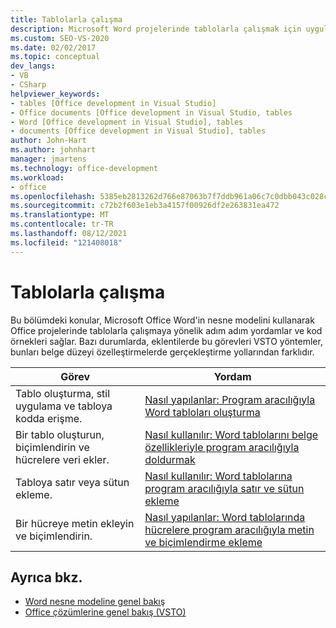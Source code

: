 ```yaml
---
title: Tablolarla çalışma
description: Microsoft Word projelerinde tablolarla çalışmak için uygulamanın nesne modelini kullanmaya yönelik adım adım yordamlar ve kod Office öğrenin.
ms.custom: SEO-VS-2020
ms.date: 02/02/2017
ms.topic: conceptual
dev_langs:
- VB
- CSharp
helpviewer_keywords:
- tables [Office development in Visual Studio]
- Office documents [Office development in Visual Studio, tables
- Word [Office development in Visual Studio], tables
- documents [Office development in Visual Studio], tables
author: John-Hart
ms.author: johnhart
manager: jmartens
ms.technology: office-development
ms.workload:
- office
ms.openlocfilehash: 5385eb2813262d766e87063b7f7ddb961a06c7c0dbb043c028c91883d45cf4eb
ms.sourcegitcommit: c72b2f603e1eb3a4157f00926df2e263831ea472
ms.translationtype: MT
ms.contentlocale: tr-TR
ms.lasthandoff: 08/12/2021
ms.locfileid: "121408018"
---
```

# <a name="work-with-tables"></a>Tablolarla çalışma
  Bu bölümdeki konular, Microsoft Office Word'in nesne modelini kullanarak Office projelerinde tablolarla çalışmaya yönelik adım adım yordamlar ve kod örnekleri sağlar. Bazı durumlarda, eklentilerde bu görevleri VSTO yöntemler, bunları belge düzeyi özelleştirmelerde gerçekleştirme yollarından farklıdır.

|Görev|Yordam|
|----------|---------------|
|Tablo oluşturma, stil uygulama ve tabloya kodda erişme.|[Nasıl yapılanlar: Program aracılığıyla Word tabloları oluşturma](../vsto/how-to-programmatically-create-word-tables.md)|
|Bir tablo oluşturun, biçimlendirin ve hücrelere veri ekler.|[Nasıl kullanılır: Word tablolarını belge özellikleriyle program aracılığıyla doldurmak](../vsto/how-to-programmatically-populate-word-tables-with-document-properties.md)|
|Tabloya satır veya sütun ekleme.|[Nasıl kullanılır: Word tablolarına program aracılığıyla satır ve sütun ekleme](../vsto/how-to-programmatically-add-rows-and-columns-to-word-tables.md)|
|Bir hücreye metin ekleyin ve biçimlendirin.|[Nasıl yapılanlar: Word tablolarında hücrelere program aracılığıyla metin ve biçimlendirme ekleme](../vsto/how-to-programmatically-add-text-and-formatting-to-cells-in-word-tables.md)|

## <a name="see-also"></a>Ayrıca bkz.
- [Word nesne modeline genel bakış](../vsto/word-object-model-overview.md)
- [Office çözümlerine genel bakış &#40;VSTO&#41;](../vsto/office-solutions-development-overview-vsto.md)
